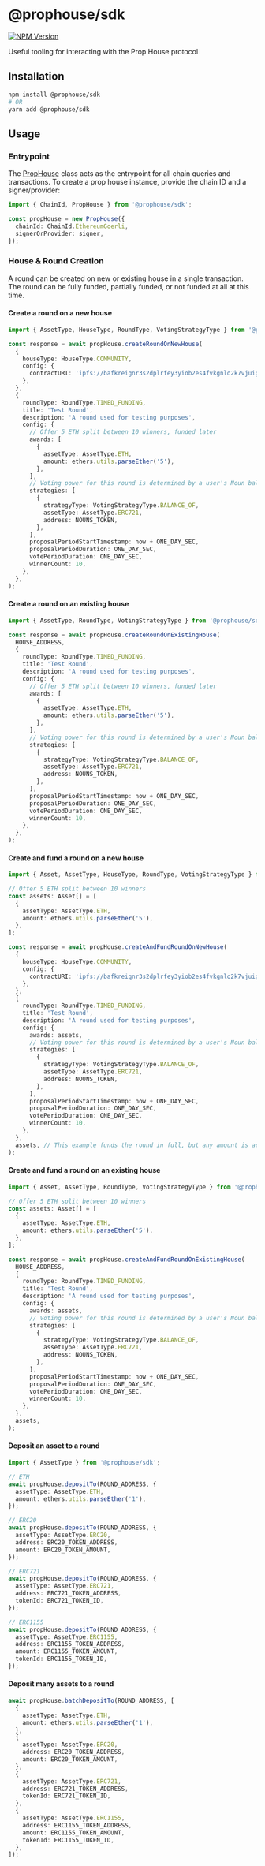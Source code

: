# @prophouse/sdk

[![NPM Version](https://img.shields.io/npm/v/@prophouse/sdk.svg?style=flat)](https://www.npmjs.com/package/@prophouse/sdk)

Useful tooling for interacting with the Prop House protocol

## Installation

```sh
npm install @prophouse/sdk
# OR
yarn add @prophouse/sdk
```

## Usage

### Entrypoint

The [PropHouse](src/prop-house.ts) class acts as the entrypoint for all chain queries and transactions. To create a prop house instance, provide the chain ID and a signer/provider:

```ts
import { ChainId, PropHouse } from '@prophouse/sdk';

const propHouse = new PropHouse({
  chainId: ChainId.EthereumGoerli,
  signerOrProvider: signer,
});
```

### House & Round Creation

A round can be created on new or existing house in a single transaction. The round can be fully funded, partially funded, or not funded at all at this time.

#### Create a round on a new house

```ts
import { AssetType, HouseType, RoundType, VotingStrategyType } from '@prophouse/sdk';

const response = await propHouse.createRoundOnNewHouse(
  {
    houseType: HouseType.COMMUNITY,
    config: {
      contractURI: 'ipfs://bafkreignr3s2dplrfey3yiob2es4fvkgnlo2k7vjuigwswibbwpldvr5wi',
    },
  },
  {
    roundType: RoundType.TIMED_FUNDING,
    title: 'Test Round',
    description: 'A round used for testing purposes',
    config: {
      // Offer 5 ETH split between 10 winners, funded later
      awards: [
        {
          assetType: AssetType.ETH,
          amount: ethers.utils.parseEther('5'),
        },
      ],
      // Voting power for this round is determined by a user's Noun balance
      strategies: [
        {
          strategyType: VotingStrategyType.BALANCE_OF,
          assetType: AssetType.ERC721,
          address: NOUNS_TOKEN,
        },
      ],
      proposalPeriodStartTimestamp: now + ONE_DAY_SEC,
      proposalPeriodDuration: ONE_DAY_SEC,
      votePeriodDuration: ONE_DAY_SEC,
      winnerCount: 10,
    },
  },
);
```

#### Create a round on an existing house

```ts
import { AssetType, RoundType, VotingStrategyType } from '@prophouse/sdk';

const response = await propHouse.createRoundOnExistingHouse(
  HOUSE_ADDRESS,
  {
    roundType: RoundType.TIMED_FUNDING,
    title: 'Test Round',
    description: 'A round used for testing purposes',
    config: {
      // Offer 5 ETH split between 10 winners, funded later
      awards: [
        {
          assetType: AssetType.ETH,
          amount: ethers.utils.parseEther('5'),
        },
      ],
      // Voting power for this round is determined by a user's Noun balance
      strategies: [
        {
          strategyType: VotingStrategyType.BALANCE_OF,
          assetType: AssetType.ERC721,
          address: NOUNS_TOKEN,
        },
      ],
      proposalPeriodStartTimestamp: now + ONE_DAY_SEC,
      proposalPeriodDuration: ONE_DAY_SEC,
      votePeriodDuration: ONE_DAY_SEC,
      winnerCount: 10,
    },
  },
);
```

#### Create and fund a round on a new house

```ts
import { Asset, AssetType, HouseType, RoundType, VotingStrategyType } from '@prophouse/sdk';

// Offer 5 ETH split between 10 winners
const assets: Asset[] = [
  {
    assetType: AssetType.ETH,
    amount: ethers.utils.parseEther('5'),
  },
];

const response = await propHouse.createAndFundRoundOnNewHouse(
  {
    houseType: HouseType.COMMUNITY,
    config: {
      contractURI: 'ipfs://bafkreignr3s2dplrfey3yiob2es4fvkgnlo2k7vjuigwswibbwpldvr5wi',
    },
  },
  {
    roundType: RoundType.TIMED_FUNDING,
    title: 'Test Round',
    description: 'A round used for testing purposes',
    config: {
      awards: assets,
      // Voting power for this round is determined by a user's Noun balance
      strategies: [
        {
          strategyType: VotingStrategyType.BALANCE_OF,
          assetType: AssetType.ERC721,
          address: NOUNS_TOKEN,
        },
      ],
      proposalPeriodStartTimestamp: now + ONE_DAY_SEC,
      proposalPeriodDuration: ONE_DAY_SEC,
      votePeriodDuration: ONE_DAY_SEC,
      winnerCount: 10,
    },
  },
  assets, // This example funds the round in full, but any amount is acceptable
);
```

#### Create and fund a round on an existing house

```ts
import { Asset, AssetType, RoundType, VotingStrategyType } from '@prophouse/sdk';

// Offer 5 ETH split between 10 winners
const assets: Asset[] = [
  {
    assetType: AssetType.ETH,
    amount: ethers.utils.parseEther('5'),
  },
];

const response = await propHouse.createAndFundRoundOnExistingHouse(
  HOUSE_ADDRESS,
  {
    roundType: RoundType.TIMED_FUNDING,
    title: 'Test Round',
    description: 'A round used for testing purposes',
    config: {
      awards: assets,
      // Voting power for this round is determined by a user's Noun balance
      strategies: [
        {
          strategyType: VotingStrategyType.BALANCE_OF,
          assetType: AssetType.ERC721,
          address: NOUNS_TOKEN,
        },
      ],
      proposalPeriodStartTimestamp: now + ONE_DAY_SEC,
      proposalPeriodDuration: ONE_DAY_SEC,
      votePeriodDuration: ONE_DAY_SEC,
      winnerCount: 10,
    },
  },
  assets,
);
```

#### Deposit an asset to a round

```ts
import { AssetType } from '@prophouse/sdk';

// ETH
await propHouse.depositTo(ROUND_ADDRESS, {
  assetType: AssetType.ETH,
  amount: ethers.utils.parseEther('1'),
});

// ERC20
await propHouse.depositTo(ROUND_ADDRESS, {
  assetType: AssetType.ERC20,
  address: ERC20_TOKEN_ADDRESS,
  amount: ERC20_TOKEN_AMOUNT,
});

// ERC721
await propHouse.depositTo(ROUND_ADDRESS, {
  assetType: AssetType.ERC721,
  address: ERC721_TOKEN_ADDRESS,
  tokenId: ERC721_TOKEN_ID,
});

// ERC1155
await propHouse.depositTo(ROUND_ADDRESS, {
  assetType: AssetType.ERC1155,
  address: ERC1155_TOKEN_ADDRESS,
  amount: ERC1155_TOKEN_AMOUNT,
  tokenId: ERC1155_TOKEN_ID,
});
```

#### Deposit many assets to a round

```ts
await propHouse.batchDepositTo(ROUND_ADDRESS, [
  {
    assetType: AssetType.ETH,
    amount: ethers.utils.parseEther('1'),
  },
  {
    assetType: AssetType.ERC20,
    address: ERC20_TOKEN_ADDRESS,
    amount: ERC20_TOKEN_AMOUNT,
  },
  {
    assetType: AssetType.ERC721,
    address: ERC721_TOKEN_ADDRESS,
    tokenId: ERC721_TOKEN_ID,
  },
  {
    assetType: AssetType.ERC1155,
    address: ERC1155_TOKEN_ADDRESS,
    amount: ERC1155_TOKEN_AMOUNT,
    tokenId: ERC1155_TOKEN_ID,
  },
]);
```
